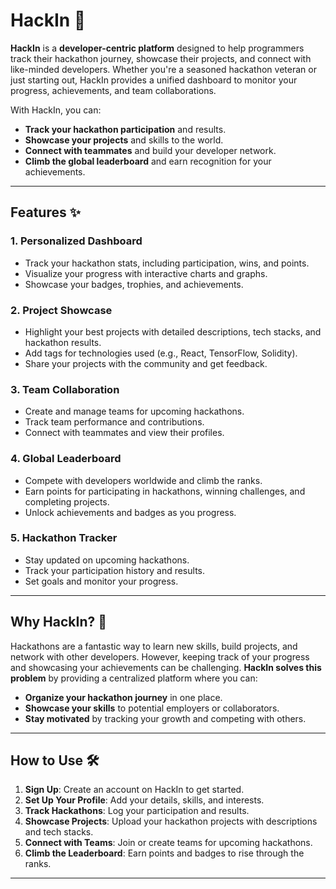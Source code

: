 # HackIn 🚀

**HackIn** is a **developer-centric platform** designed to help programmers track their hackathon journey, showcase their projects, and connect with like-minded developers. Whether you're a seasoned hackathon veteran or just starting out, HackIn provides a unified dashboard to monitor your progress, achievements, and team collaborations.

With HackIn, you can:
- **Track your hackathon participation** and results.
- **Showcase your projects** and skills to the world.
- **Connect with teammates** and build your developer network.
- **Climb the global leaderboard** and earn recognition for your achievements.

---

## Features ✨

### 1. **Personalized Dashboard**
   - Track your hackathon stats, including participation, wins, and points.
   - Visualize your progress with interactive charts and graphs.
   - Showcase your badges, trophies, and achievements.

### 2. **Project Showcase**
   - Highlight your best projects with detailed descriptions, tech stacks, and hackathon results.
   - Add tags for technologies used (e.g., React, TensorFlow, Solidity).
   - Share your projects with the community and get feedback.

### 3. **Team Collaboration**
   - Create and manage teams for upcoming hackathons.
   - Track team performance and contributions.
   - Connect with teammates and view their profiles.

### 4. **Global Leaderboard**
   - Compete with developers worldwide and climb the ranks.
   - Earn points for participating in hackathons, winning challenges, and completing projects.
   - Unlock achievements and badges as you progress.

### 5. **Hackathon Tracker**
   - Stay updated on upcoming hackathons.
   - Track your participation history and results.
   - Set goals and monitor your progress.

---

## Why HackIn? 🤔

Hackathons are a fantastic way to learn new skills, build projects, and network with other developers. However, keeping track of your progress and showcasing your achievements can be challenging. **HackIn solves this problem** by providing a centralized platform where you can:
- **Organize your hackathon journey** in one place.
- **Showcase your skills** to potential employers or collaborators.
- **Stay motivated** by tracking your growth and competing with others.

---

## How to Use 🛠️

1. **Sign Up**: Create an account on HackIn to get started.
2. **Set Up Your Profile**: Add your details, skills, and interests.
3. **Track Hackathons**: Log your participation and results.
4. **Showcase Projects**: Upload your hackathon projects with descriptions and tech stacks.
5. **Connect with Teams**: Join or create teams for upcoming hackathons.
6. **Climb the Leaderboard**: Earn points and badges to rise through the ranks.

---
